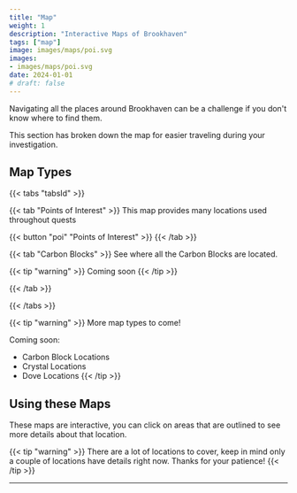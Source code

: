 ```yaml
---
title: "Map"
weight: 1
description: "Interactive Maps of Brookhaven"
tags: ["map"]
image: images/maps/poi.svg
images:
- images/maps/poi.svg
date: 2024-01-01
# draft: false
--- 
```



Navigating all the places around Brookhaven can be a challenge if you don't know where to find them. 

This section has broken down the map for easier traveling during your investigation. 


## Map Types

{{< tabs "tabsId" >}}

{{< tab "Points of Interest" >}}
This map provides many locations used throughout quests

{{< button "poi" "Points of Interest" >}}
{{< /tab >}}

{{< tab "Carbon Blocks" >}}
See where all the Carbon Blocks are located.

{{< tip "warning" >}}
Coming soon
{{< /tip >}}

{{< /tab >}}

{{< /tabs >}}

{{< tip "warning" >}}
More map types to come!

Coming soon: 

- Carbon Block Locations
- Crystal Locations
- Dove Locations
{{< /tip >}}

## Using these Maps

These maps are interactive, you can click on areas that are outlined to see more details about that location.

{{< tip "warning" >}}
There are a lot of locations to cover, keep in mind only a couple of locations have details right now. Thanks for your patience!
{{< /tip >}}

---
